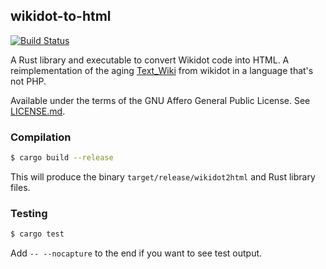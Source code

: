 ## wikidot-to-html
[![Build Status](https://travis-ci.org/Nu-SCPTheme/wikidot-to-html.svg?branch=master)](https://travis-ci.org/Nu-SCPTheme/wikidot-to-html)

A Rust library and executable to convert Wikidot code into HTML. A reimplementation of the aging [Text\_Wiki](https://github.com/gabrys/wikidot/tree/master/lib/Text_Wiki/Text) from wikidot in a language that's not PHP.

Available under the terms of the GNU Affero General Public License. See [LICENSE.md](LICENSE).

### Compilation
```sh
$ cargo build --release
```

This will produce the binary `target/release/wikidot2html` and Rust library files.

### Testing
```sh
$ cargo test
```

Add `-- --nocapture` to the end if you want to see test output.
